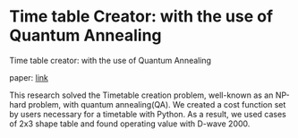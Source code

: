 # Time table Creator: with the use of Quantum Annealing

Time table creator: with the use of Quantum Annealing

paper: [link](https://github.com/ysw421/Time-table-creator-with-the-use-of-Quantum-Annealing/blob/main/tex/main.pdf)

This research solved the Timetable creation problem, well-known as an NP-hard problem, with quantum annealing(QA). We created a cost function set by users necessary for a timetable with Python. As a result, we used cases of 2x3 shape table and found operating value with D-wave 2000.
